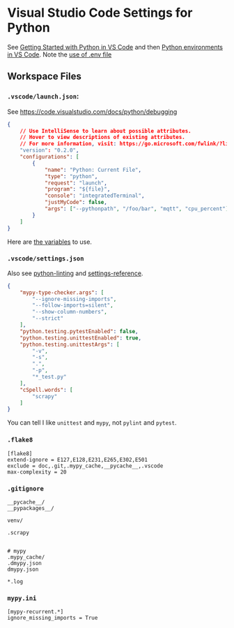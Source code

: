 # Visual Studio Code Settings for Python

See
[Getting Started with Python in VS Code](https://code.visualstudio.com/docs/python/python-tutorial)
and then
[Python environments in VS Code](https://code.visualstudio.com/docs/python/environments).
Note the
[use of .env file](https://code.visualstudio.com/docs/python/environments#_environment-variable-definitions-file)

## Workspace Files

### `.vscode/launch.json`:

See https://code.visualstudio.com/docs/python/debugging

```json
{
    // Use IntelliSense to learn about possible attributes.
    // Hover to view descriptions of existing attributes.
    // For more information, visit: https://go.microsoft.com/fwlink/?linkid=830387
    "version": "0.2.0",
    "configurations": [
        {
            "name": "Python: Current File",
            "type": "python",
            "request": "launch",
            "program": "${file}",
            "console": "integratedTerminal",
            "justMyCode": false,
            "args": ["--pythonpath", "/foo/bar", "mqtt", "cpu_percent"],
        }
    ]
}
```

Here are
[the variables](https://code.visualstudio.com/docs/editor/variables-reference)
to use.

### `.vscode/settings.json`

Also see [python-linting](python-linting.html) and
[settings-reference](https://code.visualstudio.com/docs/python/settings-reference).

```json
{
    "mypy-type-checker.args": [
        "--ignore-missing-imports",
        "--follow-imports=silent",
        "--show-column-numbers",
        "--strict"
    ],
    "python.testing.pytestEnabled": false,
    "python.testing.unittestEnabled": true,
    "python.testing.unittestArgs": [
        "-v",
        "-s",
        ".",
        "-p",
        "*_test.py"
    ],
    "cSpell.words": [
        "scrapy"
    ]
}
```

You can tell I like `unittest` and `mypy`, not `pylint` and `pytest`.

### `.flake8`

```
[flake8]
extend-ignore = E127,E128,E231,E265,E302,E501
exclude = doc,.git,.mypy_cache,__pycache__,.vscode
max-complexity = 20
```


### `.gitignore`

```
__pycache__/
__pypackages__/

venv/

.scrapy


# mypy
.mypy_cache/
.dmypy.json
dmypy.json

*.log
```

### `mypy.ini`

```
[mypy-recurrent.*]
ignore_missing_imports = True
```
